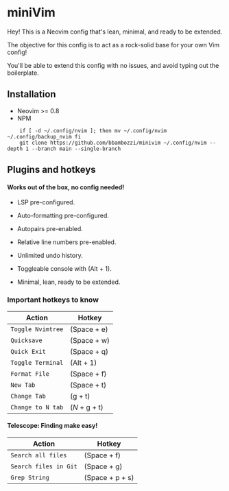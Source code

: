# miniVim

Hey! This is a Neovim config that's lean, minimal, and ready to be extended.

The objective for this config is to act as a rock-solid base for your own Vim config!

You'll be able to extend this config with no issues, and avoid typing out the boilerplate.


## Installation

* Neovim >= 0.8
* NPM

```
    if [ -d ~/.config/nvim ]; then mv ~/.config/nvim ~/.config/backup_nvim fi
    git clone https://github.com/bbambozzi/minivim ~/.config/nvim --depth 1 --branch main --single-branch
```

## Plugins and hotkeys

#### Works out of the box, no config needed!

- LSP pre-configured.

- Auto-formatting pre-configured.

- Autopairs pre-enabled.

- Relative line numbers pre-enabled.

- Unlimited undo history.

- Toggleable console with (Alt + 1).

- Minimal, lean, ready to be extended.

### Important hotkeys to know

| Action            | Hotkey        |
| ----------------- | ------------- |
| `Toggle Nvimtree` | (Space + e)   |
| `Quicksave`       | (Space + w)   |
| `Quick Exit`      | (Space + q)   |
| `Toggle Terminal` | (Alt + 1)     |
| `Format File`     | (Space + f)   |
| `New Tab`         | (Space + t)   |
| `Change Tab`      | (g + t)       |
| `Change to N tab` | (_N_ + g + t) |

#### Telescope: Finding make easy!

| Action                | Hotkey          |
| --------------------- | --------------- |
| `Search all files`    | (Space + f) |
| `Search files in Git` | (Space + g) |
| `Grep String `        | (Space + p + s) |

